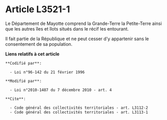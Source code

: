 # Article L3521-1

Le Département de Mayotte comprend la Grande-Terre la Petite-Terre ainsi que les autres îles et îlots situés dans le récif
les entourant.

Il fait partie de la République et ne peut cesser d'y appartenir sans le consentement de sa population.

**Liens relatifs à cet article**

	**Codifié par**:

	  - Loi n°96-142 du 21 février 1996

	**Modifié par**:

	  - Loi n°2010-1487 du 7 décembre 2010 - art. 4

	**Cite**:

	  - Code général des collectivités territoriales - art. L3112-2
	  - Code général des collectivités territoriales - art. L3113-1
